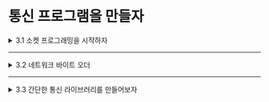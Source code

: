 # 통신 프로그램을 만들자

<details>
<summary>3.1 소켓 프로그래밍을 시작하자</summary>
<div markdown="1">       

### 소켓이란?
* **소켓(socket)**
  * TCP와 UDP를 간단하게 다루기 위한 통신 API
  * `IP 주소` 와 `포트 번호`를 한 조로 통신 상대를 지정하고 통신함
  * 통신 상대로는 네트워크로 연결된 단말이나 같은 단말 내의 애플리케이션을 지정할 수 있음
* 네트워크로 연결된 단말을 지정하여 통신하려면?
  * **어느 단말(IP)** 의 **어느 애플리케이션(포트 번호)** 과 통신할 것인지 미리 정해야 함
* 실제로 통신할 때는 물리 케이블을 이더넷 포트에 꽂아 단말끼리 접속함
* 소켓은 문자 그대로 애플리케이션에 **가상으로 존재하는 이더넷 포트임**
* 소켓으로 통신할 때는
  * 소켓이 지정한 포트에 `전용 이더넷 포트`를 만들고,
  * 통신 상대의 `가상 이더넷 포트`와 `가상 케이블`로 연결된 것 같은 상태로 통신함
  * 소켓을 이용하면 같은 단말에 있는 다른 애플리케이션과 통신할 수도 있음

### TCP 소켓 프로그래밍
* TCP로 접속하는 단말은 `접속을 기다리는 서버`와 `접속을 요청하는 클라이언트`로 나뉨

##### TCP 서버의 대기
* 소켓을 사용하려면 소켓을 생성해서 사용할 **포트 번호**를 할당하고, 클라이언트가 접속할 수 있도록 **대기**해야 함
* 소켓을 조작하는 Socket 클래스(소켓으로 TCP 통신을 하는 절차)
```C#
<TCP 서버에 접속: SocketSampleTCP.StartListener>
void StartListener(int port)
{
  //소켓을 생성한다.
  m_listener = new Socket(AddressFamily.InterNetwork,
    SocketType.Stream, ProtocolType.Tcp);                                  ------ (1)

  //사용할 포트 번호를 할당한다.
  m_listener.Bind(new IPEndPoint(IPAddress.Any, port));                    ------ (2)

  //대기를 시작한다.
  m_listener.Listen(1);                                                    ------ (3)

  m_state = State.AcceptClient;
}
```
* 먼저 기다릴 소켓을 생성 (1)
  * 변수 m_listener에 Socket 클래스의 인스턴스를 생성
  * m_listener는 대기 전용 소켓으로 `리스닝 소켓(listening socket)` 이라고 함
  * 서버는 클라이언트가 언제라도 접속을 요청할 수 있도록 리스닝 소켓을 미리 만들어 대기 상태로 해둠
  * 소켓의 종류는 `SocketType.Stream` , 프로토콜은 `ProtocolType.TCP` 로 지정하여 TCP 통신용 리스닝 소켓의 인스턴스를 생성함
* 생성한 리스닝 소켓 m_listener에 인수 port로 지정된 **포트 번호**를 할당 (2)
  * Bind 함수를 사용해서 연관 지을 `엔드 포인트(end point)` 를 지정함
  * 엔드 포인트는 보통 네트워크 단말을 가리키지만, 여기서는 **네트워크 주소**를 지정함
* Listen 함수를 호출하여 리스닝 소켓을 대기 상태로 만듦 (3)
* 이와 같은 과정을 마치면 리스닝 소켓은 클라이언트에게서 오는 접속 요청을 기다리는 상태가 됨
* 클라이언트의 접속 요청을 받아들이기 위한 스크립트
```C#
<클라이언트의 접속 요청을 접수: SocketSampleTCP.AcceptClient>
void AcceptClient()
{
  if(m_listener != null && m_listener.Poll(0, SelectMode.SelectRead))      ----- (4)
  {
    //클라이언트가 접속했다.
    m_Socket = m_listener.Accept();                                        ----- (5)
    m_isConnected = true;
  }
}
```
* 서버는 `Accept 함수`를 호출하여 클라이언트의 접속 요청을 받음
  * Accept 함수는 클라이언트가 접속을 요청할 때까지 **블로킹**함
  * `블로킹(blocking)` : 호출한 함수를 처리할 때까지 처리의 제어가 돌아오지 않는 것을 말함
  * 즉, Accept 함수를 호출하면 클라이언트와 접속할 때까지 이 함수 안에서 처리를 계속하고, 그동안 애플리케이션은 정지함
  * But, 온라인 게임은 블로킹되면 게임을 진행할 수 없기에 해결해야 함
* 이러한 문제를 해결하기 위해 `Poll 함수`로 클라이언트가 보내는 **데이터를 감시**해서 **데이터를 수신했을 때만 Accept 함수를 호출**하도록 함 (4)
* 클라이언트가 접속을 요청하면 Accept 함수는 요청한 클라이언트와 통신하기 위해 Socket 클래스의 인스턴스를 반환함 (5)
* 이후로는 새로 생성한 소켓 인스턴스를 사용해서 클라이언트와 통신함
  
##### TCP 클라이언트 접속
* 대기 중인 서버에 접속하는 단계
* 서버와 마찬가지로 클라이언트에서도 통신을 담당할 **소켓을 생성**
* 통신 상대가 될 단말의 `IP 주소`와 `포트 번호`를 지정해서 접속을 시도함
* 통신할 서버의 `리스닝 소켓`이 **대기 상태**라면 접속할 수 있음
* 소켓을 이용해서 서버에 접속하는 스크립트
```C#
<TCP 서버로 접속 : SocketSampleTCP.ClientProcess(접속 부분만 발췌)>
void ClientProcess()
{
  //서버에 접속
  m_socket = new Socket(AddressFamily.InterNetwork,
    SocketType.Stream, ProtocolType.Tcp);                                ----- (1)
  m_socket.NoDelay = true;                                               ----- (2)
  m_socket.SendBufferSize = 0; //즉시 보내기 위해 0으로 설정
  m_socket.Connect(m_address, m_port);                                   ----- (3)
}
```
* 소켓을 생성하여 서버에 접속
  * Socket 클래스 변수 m_socket에 Socket 클래스의 인스턴스를 생성 (1)
* 생성한 소켓은 **작은 패킷을 버퍼링하지 않도록** Socket.NoDelay 속성을 true로 하고, Socket.SendBufferSize 속성을 0으로 설정함 (2)
* m_socket에 접속할 서버의 `IP 주소`와 `포트 번호`를 지정해서 접속을 요청함 (3)
  * 접속을 요청할 때는 Socket 클래스의 `Connect 함수`를 사용함
  * Connect 함수는 블로킹 함수라서 접속을 완료할 때까지 다른 처리를 실행할 수 없음
  * Socket.Blocking 속성을 false로 지정하면 Connect 함수를 블로킹하지 않지만, 접속이 완료될 때까지 기다리지 않으므로 통신 상대의 접속이 완려되었는지 애플리케이션에서 감시해야 함

##### 데이터 송수신
* 서버와 클라이언트가 연결된 뒤,
  * 서버는 Accept 함수로 가져온 Socket 클래스의 인스턴스를 사용하고,
  * 클라이언트는 Connect 함수로 접속한 인스턴스를 사용해서 통신함
  * 이후 소켓의 `Send 함수`와 `Receive 함수`로 데이터를 송수신함
    * **Send 함수**로 내보낸 데이터는 수신 단말의 버퍼에 저장됨
    * 버퍼에 저장된 데이터는 **Receive 함수**를 호출하여 가져올 수 있음
* 데이터 송수신 프로그램의 핵심 코드 2가지
```C#
<TCP 송신 : SocketSampleTCP.ClientProcess(송신 부분만 발췌)>
void ClientProcess()
{
  //메시지 송신
  byte[] buffer = 
    System.Text.Encoding.UTF8.GetBytes("Hello, this is client.");
  m_scoket.Send(buffer, buffer.Length, SocketFlags.None);
}
```
```C#
<TCP 수신 : SocketSampleTCP.ServerCommunication>
void ServerCommunication()
{
  byte[] buffer = new byte[1400];
  int recvSize = m_socket.Receive(buffer, buffer.Length, SocketFlags.None);
  if(recvSize > 0)
  {
    string message = System.Text.Encoding.UTF8.GetString(buffer);
    Debug.Log(message);
    m_state = State.StopListener;
  }
}
```
* 송수신 사이에 오가는 건 바이트, 받을 땐 원하는 타입으로 바꿀 수 있음
* 애플리케이션이 Receive 함수를 호출할 때까지 데이터는 시스템의 버퍼에 계속 저장됨
  * So, Receive 함수를 호출하지 않은 채 내버려 두면 수신 버퍼의 공간이 없어져 더는 수신할 수가 없음
  * 애플리케이션에서 적절히 Receive 함수를 호출하여 수신 버퍼를 비워줘야 함

##### 통신 상대와 접속 종료
* 통신을 종료할 때는 `Shutdown 함수`로 패킷 송수신을 차단한 다음, `Close 함수`로 접속을 끊음
```C#
<TCP 접속 종료 : SocketSampleTCP.ClientProcess(접속 종료 부분만 발췌)>
void ClientPorcess()
{
  //접속 종료
  m_socket.Shutdown(SocketShutdown.Both);
  m_socket.Close();

  Debug.Log("End client communication.");
}
```
* 서로 송신한 데이터를 모두 받은 뒤 통신을 종료시킬 떄는 `Shutdown 함수`로 송신만 종료시키고,
* 수신이 종료된 뒤에 `Close 함수`를 호출함
* 서버의 대기 상태를 종료할 때는 Close 함수를 호출하여 리스닝 소켓을 닫음
```C#
<TCP 대기 상태 종료 : SocketSampleTCP.StopListener>
void StopListener()
{
  //대기 상태를 종료한다.
  if(m_listener != null)
  {
    m_listener.Close();
    m_listener = null;
  }

  m_state = State.EndCommunication; //내 현제 서버 상태 체크 위함

  Debug.Log("End server communication.");
}
```

### UDP 소켓 프로그래밍
* UDP는 접속하지 않고도 통신할 수 있음
* TCP와 달리 `서버와 클라이언트의 구별`도 없고, 이 때문에 `서버가 대기할 필요`도 없음
* 소켓을 생성해서 사용할 `포트 번호를 저장`하는 것만으로 통신할 수 있는 상태가 됨
* UDP 포트 번호를 할당해서 통신할 수 있는 상태가 되기까지의 스크립트
```C#
<UDP 송수신 : SocketSampleUDP.SendMessage>
void SendMessage()
{
  //서버에 접속
  m_socket = new Socket(AddressFamily.InterNetwork,
    SocketType.Dgram, ProtocolType.Udp);

  //메시지 송신
  byte[] buffer = 
    System.Text.Encoding.UTF8.GetBytes("Hello, this is client.");
  IPEndPoint endpoint = new IPEndPoint(IPAddress.Parse(m_address), m_port);
  m_socket.SendTo(buffer, buffet.Length, SocketFlags.None, endpoint); //endpoint-주소입력
}
```
* UDP로 송수신할 때는 `SendTo 함수` , `ReceiveFrom 함수`를 사용함
  * 접속 절차가 없으므로 보낼 곳의 `IP 주소`와 `포트 번호`를 지정해서 메시지를 보내면 됨
  * `SendTo 함수`로 송신할 때마다 `IP 주소`와 `포트 번호`를 지정하므로 소켓 하나로 여러 곳에 데이터를 보낼 수 있음
  * 수신할 때는 어느 단말에서 보낸 데이터인지 구별하기 위해 `ReceiveFrom 함수`를 호출할 때마다 `IP 주소`와 `포트 번호`를 가져와서 보낸 곳을 식별함
* 이후, `Close 함수`를 호출하여 통신을 종료함, 호출한 다음 생성한 소켓을 닫으면 통신이 완료됨
* UDP는 `비연결형(connectionless)` 으로 송수신할 수 있지만, `Connect 함수`를 사용하여 커넥션을 확립할 수도 있음
  * 이때는 접속한 소켓하고만 송수신할 수 있지만, `Send 함수`와 `Receive 함수`를 사용할 수 있으며,
  * 어느 단말에서 온 데이터인지 애플리케이션에서 식별할 필요가 없음

</div>
</details>

___

<details>
<summary>3.2 네트워크 바이트 오더</summary>
<div markdown="1">       

### 네트워크 바이트 오더(byte order)란?
* 2바이트 이상의 데이터를 메모리에 배치하는 방식
  * **빅 엔디언(big endian)** : 상위 바이트부터 차례로 배치하는 방식
  * **리틀 엔디언(little endian)** : 하위 바이트부터 차례로 배치하는 방식
    
### 네트워크 바이트 오더를 고려한 데이터 송수신
* 엔디언은 프로세서에 따라 달라짐
  * 같은 엔디언을 사용하는 프로세서끼리 데이터를 송수신할 때는 문제가 없으나.
  * 송신 측과 수신 측이 다른 프로세서를 사용할 때는 송신한 데이터와 수신한 데이터의 값이 달라짐
  * So, 다른 프로세서 간 데이터를 송수신할 때는 바이트 오더를 일치시켜야 보내는 쪽과 받는 쪽 각각의 엔디언으로 데이터를 바르게 다룰 수 있음
* 송신할 데이더가 빅 엔디언 배열로 되어 있다면, `네트워크 바이트 오더`로 변환해서 송신함
* 수신한 데이터는 `네트워크 바이트 오더`로 되어 있으므로 처리할 프로세서에 맞는 바이트 오더로 변환
* 처리할 프로세서의 바이트 오더를 `호스트 바이트 오더`라고 함
* C#에는 IPAddress 클래스에 short형, int형, long형의 바이트 오더를 변환하는 편리한 메서드가 존재
  * **HostToNetworkOrder 함수** : 단말에서 데이터를 송신할 때 네트워크 바이트 오더로 변환
  * **NetworkToHostOrder 함수** : 수신한 데이터를 수신한 단말의 엔디언으로 변환
  * 호스트 바이트 오더 → 네트워크 바이트 오더
    * short형 : int16 HostToNetworkOrder(Int16 val);
    * int형 : int32 HostToNetworkOrder(Int32 val);
    * long형 : int64 HostToNetworkOrder(Int 64 val);
  * 네트워크 바이트 오더 → 호스트 바이트 오더
    * short형 : int16 NetworkToHostOrder(Int16 val);
    * int형 : int32 NetworkToHostOrder(Int32 val);
    * long형 : int64 NetworkToHostOrder(Int64 val);
</div>
</details>

___

<details>
<summary>3.3 간단한 통신 라이브러리를 만들어보자</summary>
<div markdown="1">       

### 왜 라이브러리를 만드는가?
* 통신의 기본은 접속, 송신, 수신, 접속 종료임
  * 이를 실행하려면 Socket 클래스의 인스턴스를 참조해야 하므로 송수신이 이루어지는 곳마다 Socket 클래스의 인스턴스를 참조하는 코드를 작성해야 함
  * But, 게임 프로그램에는 다른 단말과 통신하는 기능만 있으면 될 뿐, Socket 클래스의 인스턴스까지 직접 다룰 필요는 없음
  * 매번 같은 코드를 작성할 바에는 `통신 라이브러리`로 만들어 두고 재활용하는 편이 좋음
  * 라이브러리를 만들어두면 **번거로운 작업이 줄어들고, 버그가 들어갈 여지도 줄어듦**
* So, 이번 절에서는 게임 프로그램에서 Socket 클래스의 인스턴스를 숨기고 통신의 기본적인 처리를 제공하는 라이브러리를 만들 예정
  * Socket 클래스의 래퍼를 작성하는 것부터 시작
    * 래퍼란? 래핑, 즉 클래스 안에 싸서 묶는다는 뜻
      
### API(Application Programming Interface)를 검토하자
* 통신 라이브러리가 처리하는 것
* $\color{#f00}{\textsf{대기 시작, 대기 종료}}$
  * 대기하는 `Bind 함수`, `Listen 함수(TCP만)` 에는 각각 **엔드 포인트**, **최대 접속수**가 필요함
  * `엔드 포인트` : **IP 주소**와 **포트 번호**가 필요함
  * 이 라이브러리에서는 Bind 함수에서 할당할 IP 주소로 `IPAddress.Any`를 사용하므로 게임 애플리케이션에서는 `포트 번호`와 접속할 수 있는 `클라이언트 수`를 지정함
  * 시작할 때 할당한 소켓을 **Close**하면 대기를 종료함
  * 대기 시작, 대기 종료 인터페이스
```C#
//대기 시작
public bool StartServer(int port, int connectionNum);
//대기 종료
public bool StopServer();
```

* $\color{#f00}{\textsf{접속, 접속 종료}}$
  * Socket 클래스에서 `Connect 함수`로 접속
  * `Connect 함수` : 리모트 단말(통신 상대의 단말)의 **엔드 포인트(IP 주소, 포트 번호)** 가 필요
    * 접속 시 IP 주소와 포트 번호를 인수로 가짐
  * `Shutdown 함수(TCP만)` , `Close 함수`로 접속을 종료
  * 접속, 접속 종료 인터페이스
```C#
//접속
public bool Connect(string address, int port);
//접속 종료
public bool Disconnect();
```

* $\color{#f00}{\textsf{송신, 수신}}$
  * TCP 통신으로 송수신할 때는 `Send 함수`와 `Receive 함수`를 사용
  * UDP 통신일 경우에는 `SendTo 함수`와 `ReceiveFrom 함수`를 사용
  * 송신, 수신 인터페이스
```C#
//데이터 송신
public int Send(byte[] data, int size);
//데이터 수신
public int Receive(ref byte[] buffer, int size);
```
* 위와 같은 처리를 하는 함수인 Socket 클래스의 인스턴스를 외부에서 참조할 수 없는 형태로 작성!

### 이벤트 처리

### 스레드를 사용해보자

### 실제 라이브러리 작성
</div>
</details>
